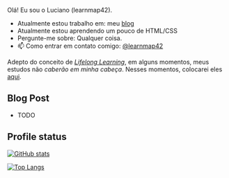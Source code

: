 Olá! Eu sou o Luciano (learnmap42).

- Atualmente estou trabalho em: meu [blog](https://learnmap42.github.io)
- Atualmente estou aprendendo um pouco de HTML/CSS
- Pergunte-me sobre: Qualquer coisa.
- :mailbox: Como entrar em contato comigo: [@learnmap42](https://twitter.com/learnmap42)

Adepto do conceito de _[Lifelong Learning](https://www.alura.com.br/empresas/artigos/lifelong-learning-e-a-jornada-de-aprendizado-corporativo)_, em alguns momentos, meus estudos não _caberão em minha cabeça_. Nesses momentos, colocarei eles [aqui](https://learnmap42.github.io).

## Blog Post

- TODO

## Profile status

[![GitHub stats](https://github-readme-stats.vercel.app/api?username=learnmap42&show_icons=true&theme=github_dark)](https://github.com/anuraghazra/github-readme-stats)

[![Top Langs](https://github-readme-stats.vercel.app/api/top-langs/?username=learnmap42&layout=compact&theme=github_dark)](https://github.com/anuraghazra/github-readme-stats)
